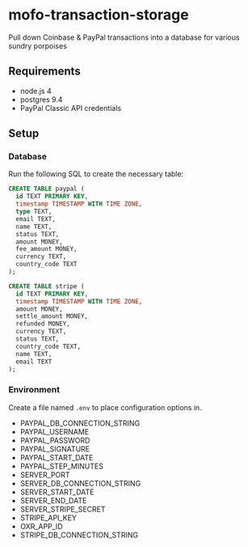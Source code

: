 # mofo-transaction-storage

Pull down Coinbase & PayPal transactions into a database for various sundry porpoises

## Requirements

* node.js 4
* postgres 9.4
* PayPal Classic API credentials

## Setup

### Database

Run the following SQL to create the necessary table:

```sql
CREATE TABLE paypal (
  id TEXT PRIMARY KEY,
  timestamp TIMESTAMP WITH TIME ZONE,
  type TEXT,
  email TEXT,
  name TEXT,
  status TEXT,
  amount MONEY,
  fee_amount MONEY,
  currency TEXT,
  country_code TEXT
);

CREATE TABLE stripe (
  id TEXT PRIMARY KEY,
  timestamp TIMESTAMP WITH TIME ZONE,
  amount MONEY,
  settle_amount MONEY,
  refunded MONEY,
  currency TEXT,
  status TEXT,
  country_code TEXT,
  name TEXT,
  email TEXT
);
```

### Environment

Create a file named `.env` to place configuration options in.

* PAYPAL_DB_CONNECTION_STRING
* PAYPAL_USERNAME
* PAYPAL_PASSWORD
* PAYPAL_SIGNATURE
* PAYPAL_START_DATE
* PAYPAL_STEP_MINUTES
* SERVER_PORT
* SERVER_DB_CONNECTION_STRING
* SERVER_START_DATE
* SERVER_END_DATE
* SERVER_STRIPE_SECRET
* STRIPE_API_KEY
* OXR_APP_ID
* STRIPE_DB_CONNECTION_STRING
